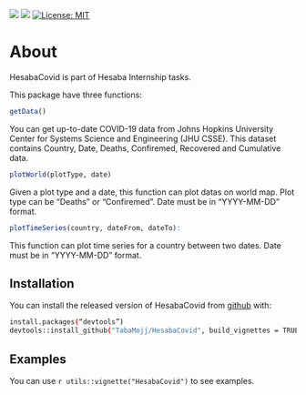 [![](https://img.shields.io/badge/devel%20version-1.01-red.svg)](https://github.com/https://github.com/TabaMojj/HesabaCovid)
[![](https://img.shields.io/badge/lifecycle-maturing-green.svg)](https://www.tidyverse.org/lifecycle/#maturing)
[![License: MIT](https://img.shields.io/badge/license-MIT-blue.svg)](https://cran.r-project.org/web/licenses/MIT)

# About

HesabaCovid is part of Hesaba Internship tasks.

This package have three functions:

```r
getData()
```

You can get up-to-date COVID-19 data from Johns Hopkins University
Center for Systems Science and Engineering (JHU CSSE). This dataset
contains Country, Date, Deaths, Confiremed, Recovered and Cumulative
data.

```r
plotWorld(plotType, date)
```
Given a plot type and a date, this function can plot datas on world map.
Plot type can be “Deaths” or “Confiremed”. Date must be in “YYYY-MM-DD”
format.

```r
plotTimeSeries(country, dateFrom, dateTo):
```

This function can plot time series for a country between two dates. Date
must be in “YYYY-MM-DD” format.

## Installation

You can install the released version of HesabaCovid from
[github](https://github.com/TabaMojj/HesabaCovid) with:

``` bash
install.packages(“devtools”)
devtools::install_github("TabaMojj/HesabaCovid", build_vignettes = TRUE)
```

## Examples

You can use `r utils::vignette("HesabaCovid")` to see examples.

